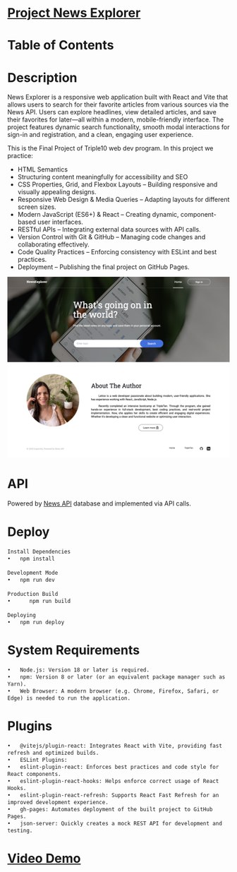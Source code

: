 

# [Project News Explorer](https://leticezwinger.github.io/News-Explorer/)

# Table of Contents

# Description
  News Explorer is a responsive web application built with React and Vite that allows users to search for their favorite articles from various sources via the News API. Users can explore headlines, view detailed articles, and save their favorites for later—all within a modern, mobile-friendly interface. The project features dynamic search functionality, smooth modal interactions for sign-in and registration, and a clean, engaging user experience.

This is the Final Project of Triple10 web dev program. In this project we practice:

* HTML Semantics
* Structuring content meaningfully for accessibility and SEO
* CSS Properties, Grid, and Flexbox Layouts – Building responsive and visually appealing designs.
* Responsive Web Design & Media Queries – Adapting layouts for different screen sizes.
* Modern JavaScript (ES6+) & React – Creating dynamic, component-based user interfaces.
* RESTful APIs – Integrating external data sources with API calls.
* Version Control with Git & GitHub – Managing code changes and collaborating effectively.
* Code Quality Practices – Enforcing consistency with ESLint and best practices.
* Deployment – Publishing the final project on GitHub Pages.

![desktop-view](/src/assets/newsexplorer.png)

# API

Powered by [News API](https://newsapi.org/) database and implemented via API calls.


# Deploy

	Install Dependencies
	•	npm install

	Development Mode
	•	npm run dev

	Production Build
	•      npm run build

	Deploying
	•	npm run deploy
	

# System Requirements

	•	Node.js: Version 18 or later is required.
	•	npm: Version 8 or later (or an equivalent package manager such as Yarn).
	•	Web Browser: A modern browser (e.g. Chrome, Firefox, Safari, or Edge) is needed to run the application.



# Plugins

	•	@vitejs/plugin-react: Integrates React with Vite, providing fast refresh and optimized builds.
	•	ESLint Plugins:
	•	eslint-plugin-react: Enforces best practices and code style for React components.
	•	eslint-plugin-react-hooks: Helps enforce correct usage of React Hooks.
	•	eslint-plugin-react-refresh: Supports React Fast Refresh for an improved development experience.
	•	gh-pages: Automates deployment of the built project to GitHub Pages.
	•	json-server: Quickly creates a mock REST API for development and testing.



# [Video Demo](https://youtu.be/VhNlEbHPNXg)


